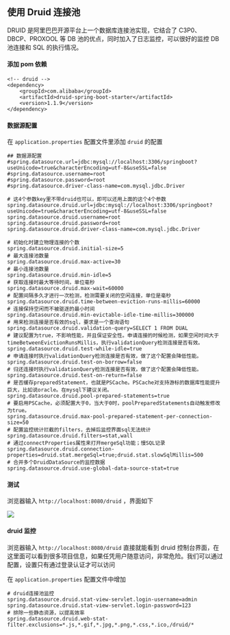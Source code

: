 ## 使用 Druid 连接池

DRUID 是阿里巴巴开源平台上一个数据库连接池实现，它结合了 C3P0、DBCP、PROXOOL 等 DB 池的优点，同时加入了日志监控，可以很好的监控 DB 池连接和 SQL 的执行情况。

#### 添加 pom 依赖

```
<!-- druid -->
<dependency>
    <groupId>com.alibaba</groupId>
    <artifactId>druid-spring-boot-starter</artifactId>
    <version>1.1.9</version>
</dependency>
```

#### 数据源配置

在 `application.properties` 配置文件里添加 `druid` 的配置

```
## 数据源配置
#spring.datasource.url=jdbc:mysql://localhost:3306/springboot?useUnicode=true&characterEncoding=utf-8&useSSL=false
#spring.datasource.username=root
#spring.datasource.password=root
#spring.datasource.driver-class-name=com.mysql.jdbc.Driver

# 这4个参数key里不带druid也可以，即可以还用上面的这个4个参数
spring.datasource.druid.url=jdbc:mysql://localhost:3306/springboot?useUnicode=true&characterEncoding=utf-8&useSSL=false
spring.datasource.druid.username=root
spring.datasource.druid.password=root
spring.datasource.druid.driver-class-name=com.mysql.jdbc.Driver

# 初始化时建立物理连接的个数
spring.datasource.druid.initial-size=5
# 最大连接池数量
spring.datasource.druid.max-active=30
# 最小连接池数量
spring.datasource.druid.min-idle=5
# 获取连接时最大等待时间，单位毫秒
spring.datasource.druid.max-wait=60000
# 配置间隔多久才进行一次检测，检测需要关闭的空闲连接，单位是毫秒
spring.datasource.druid.time-between-eviction-runs-millis=60000
# 连接保持空闲而不被驱逐的最小时间
spring.datasource.druid.min-evictable-idle-time-millis=300000
# 用来检测连接是否有效的sql，要求是一个查询语句
spring.datasource.druid.validation-query=SELECT 1 FROM DUAL
# 建议配置为true，不影响性能，并且保证安全性。申请连接的时候检测，如果空闲时间大于timeBetweenEvictionRunsMillis，执行validationQuery检测连接是否有效。
spring.datasource.druid.test-while-idle=true
# 申请连接时执行validationQuery检测连接是否有效，做了这个配置会降低性能。
spring.datasource.druid.test-on-borrow=false
# 归还连接时执行validationQuery检测连接是否有效，做了这个配置会降低性能。
spring.datasource.druid.test-on-return=false
# 是否缓存preparedStatement，也就是PSCache。PSCache对支持游标的数据库性能提升巨大，比如说oracle。在mysql下建议关闭。
spring.datasource.druid.pool-prepared-statements=true
# 要启用PSCache，必须配置大于0，当大于0时，poolPreparedStatements自动触发修改为true。
spring.datasource.druid.max-pool-prepared-statement-per-connection-size=50
# 配置监控统计拦截的filters，去掉后监控界面sql无法统计
spring.datasource.druid.filters=stat,wall
# 通过connectProperties属性来打开mergeSql功能；慢SQL记录
spring.datasource.druid.connection-properties=druid.stat.mergeSql=true;druid.stat.slowSqlMillis=500
# 合并多个DruidDataSource的监控数据
spring.datasource.druid.use-global-data-source-stat=true
```

#### 测试

浏览器输入 `http://localhost:8080/druid` ，界面如下

![](https://i.loli.net/2019/04/18/5cb82b0171042.png)

#### druid 监控

浏览器输入 `http://localhost:8080/druid` 直接就能看到 druid 控制台界面，在这里面可以看到很多项目信息，如果任凭用户随意访问，非常危险。我们可以通过配置，设置只有通过登录认证才可以访问

在 `application.properties` 配置文件中增加

```
# druid连接池监控
spring.datasource.druid.stat-view-servlet.login-username=admin
spring.datasource.druid.stat-view-servlet.login-password=123
# 排除一些静态资源，以提高效率
spring.datasource.druid.web-stat-filter.exclusions=*.js,*.gif,*.jpg,*.png,*.css,*.ico,/druid/*
```